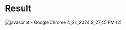 # Result
![javascript - Google Chrome 4_24_2024 9_27_45 PM (2)](https://github.com/arfmlna/Tugas_Javascript/assets/91131604/67c10ea9-7502-4e9e-ab5b-0b561550a76d)

